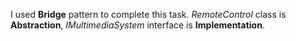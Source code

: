 I used **Bridge** pattern to complete this task. *RemoteControl* class is **Abstraction**, *IMultimediaSystem* interface is **Implementation**.